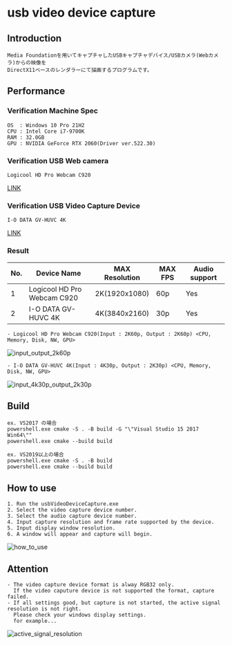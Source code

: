 
# usb video device capture

## Introduction

    Media Foundationを用いてキャプチャしたUSBキャプチャデバイス/USBカメラ(Webカメラ)からの映像を  
    DirectX11ベースのレンダラーにて描画するプログラムです。  

## Performance

### Verification Machine Spec

    OS  : Windows 10 Pro 21H2
    CPU : Intel Core i7-9700K
    RAM : 32.0GB
    GPU : NVIDIA GeForce RTX 2060(Driver ver.522.30)

### Verification USB Web camera

    Logicool HD Pro Webcam C920
[LINK](https://www.logicool.co.jp/ja-jp/products/webcams/hd-pro-webcam-c920n.960-001261.html)

### Verification USB Video Capture Device

    I-O DATA GV-HUVC 4K
[LINK](https://www.iodata.jp/product/av/capture/gv-huvc4k/index.htm)

### Result

| No. | Device Name                 | MAX Resolution | MAX FPS | Audio support |
|-----|-----------------------------|----------------|---------|---------------|
| 1   | Logicool HD Pro Webcam C920 | 2K(1920x1080)  | 60p     | Yes           |
| 2   | I-O DATA GV-HUVC 4K         | 4K(3840x2160)  | 30p     | Yes           |

    - Logicool HD Pro Webcam C920(Input : 2K60p, Output : 2K60p) <CPU, Memory, Disk, NW, GPU>
![input_output_2k60p](https://user-images.githubusercontent.com/12496951/236633859-33b9cf78-28fc-4f8f-8243-8d5a32de5773.png)

    - I-O DATA GV-HUVC 4K(Input : 4K30p, Output : 2K30p) <CPU, Memory, Disk, NW, GPU>
![input_4k30p_output_2k30p](https://user-images.githubusercontent.com/12496951/236633770-57a07dca-7093-4188-adb6-47f50edcccda.png)


## Build

    ex. VS2017 の場合  
    powershell.exe cmake -S . -B build -G "\"Visual Studio 15 2017 Win64\""  
    powershell.exe cmake --build build  

    ex. VS2019以上の場合  
    powershell.exe cmake -S . -B build  
    powershell.exe cmake --build build  

## How to use

    1. Run the usbVideoDeviceCapture.exe
    2. Select the video capture device number.
    3. Select the audio capture device number.
    4. Input capture resolution and frame rate supported by the device.
    5. Input display window resolution.
    6. A window will appear and capture will begin.

![how_to_use](https://user-images.githubusercontent.com/12496951/236653443-ee09989f-103f-4756-98a2-275a740579c4.png)

## Attention

    - The video capture device format is alway RGB32 only.  
      If the video caputure device is not supported the format, capture failed.  
    - If all settings good, but capture is not started, the active signal resolution is not right.  
      Please check your windows display settings.  
      for example...  
![active_signal_resolution](https://user-images.githubusercontent.com/12496951/236654781-abdad7be-cbec-49e8-a827-0f0143f11703.png)


